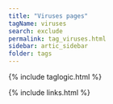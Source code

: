 ```yaml
---
title: "Viruses pages"
tagName: viruses
search: exclude
permalink: tag_viruses.html
sidebar: artic_sidebar
folder: tags
---
```

{% include taglogic.html %}

{% include links.html %}
